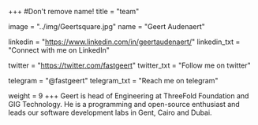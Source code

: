 +++
#Don't remove name!
title = "team"

image = "../img/Geertsquare.jpg"
name = "Geert Audenaert"

linkedin = "https://www.linkedin.com/in/geertaudenaert/"
linkedin_txt = "Connect with me on LinkedIn"

twitter = "https://twitter.com/fastgeert"
twitter_txt = "Follow me on twitter"

telegram = "@fastgeert"
telegram_txt = "Reach me on telegram"

weight = 9
+++
Geert is head of Engineering at ThreeFold Foundation and GIG Technology. 
He is a programming and open-source enthusiast and leads our software development labs in Gent, Cairo and Dubai.